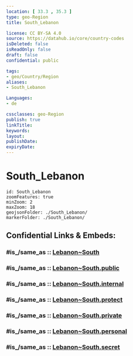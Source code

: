 ```yaml
---
location: [ 33.3 , 35.3 ] 
type: geo-Region
title: South_Lebanon

license: CC BY-SA 4.0
source: https://datahub.io/core/country-codes
isDeleted: false
isReadOnly: false
draft: false
confidential: public

tags:
- geo/Country/Region
aliases:
- South_Lebanon

Languages:
- de

cssclasses: geo-Region
publish: true
linkTitle: 
keywords: 
layout: 
publishDate: 
expiryDate: 
---
```


# South_Lebanon

```leaflet
id: South_Lebanon
zoomFeatures: true 
minZoom: 2 
maxZoom: 18
geojsonFolder: ./South_Lebanon/
markerFolder: ./South_Lebanon/
```


## Confidential Links & Embeds: 

### #is_/same_as :: [Lebanon~South](/_Standards/Earth/Continent/Asia/Asia~West/Lebanon/Governorates~Lebanon/Lebanon~South.md) 

### #is_/same_as :: [Lebanon~South.public](/_public/Earth/Continent/Asia/Asia~West/Lebanon/Governorates~Lebanon/Lebanon~South.public.md) 

### #is_/same_as :: [Lebanon~South.internal](/_internal/Earth/Continent/Asia/Asia~West/Lebanon/Governorates~Lebanon/Lebanon~South.internal.md) 

### #is_/same_as :: [Lebanon~South.protect](/_protect/Earth/Continent/Asia/Asia~West/Lebanon/Governorates~Lebanon/Lebanon~South.protect.md) 

### #is_/same_as :: [Lebanon~South.private](/_private/Earth/Continent/Asia/Asia~West/Lebanon/Governorates~Lebanon/Lebanon~South.private.md) 

### #is_/same_as :: [Lebanon~South.personal](/_personal/Earth/Continent/Asia/Asia~West/Lebanon/Governorates~Lebanon/Lebanon~South.personal.md) 

### #is_/same_as :: [Lebanon~South.secret](/_secret/Earth/Continent/Asia/Asia~West/Lebanon/Governorates~Lebanon/Lebanon~South.secret.md)

